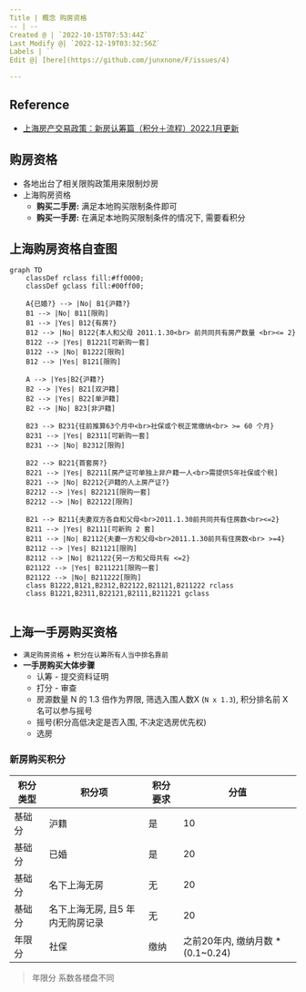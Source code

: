 ```yaml
---
Title | 概念 购房资格
-- | --
Created @ | `2022-10-15T07:53:44Z`
Last Modify @| `2022-12-19T03:32:56Z`
Labels | ``
Edit @| [here](https://github.com/junxnone/F/issues/4)

---
```

## Reference
- [上海房产交易政策：新房认筹篇（积分＋流程）2022.1月更新](https://new.qq.com/omn/20220116/20220116A05Y9Z00.html)


## 购房资格

- 各地出台了相关限购政策用来限制炒房
- 上海购房资格
  - **购买二手房:** 满足本地购买限制条件即可
  - **购买一手房:** 在满足本地购买限制条件的情况下, 需要看积分


## 上海购房资格自查图


```mermaid
graph TD
    classDef rclass fill:#ff0000;
    classDef gclass fill:#00ff00;

    A{已婚?} --> |No| B1{沪籍?}
    B1 --> |No| B11[限购]
    B1 --> |Yes| B12{有房?}
    B12 --> |No| B122{本人和父母 2011.1.30<br> 前共同共有房产数量 <br><= 2}
    B122 --> |Yes| B1221[可新购一套]
    B122 --> |No| B1222[限购]
    B12 --> |Yes| B121[限购]

    A --> |Yes|B2{沪籍?}
    B2 --> |Yes| B21[双沪籍]
    B2 --> |Yes| B22[单沪籍]
    B2 --> |No| B23[非沪籍]
    
    B23 --> B231{往前推算63个月中<br>社保或个税正常缴纳<br> >= 60 个月}
    B231 --> |Yes| B2311[可新购一套]
    B231 --> |No| B2312[限购]

    B22 --> B221{首套房?}
    B221 --> |Yes| B2211[房产证可单独上非户籍一人<br>需提供5年社保或个税]
    B221 --> |No| B2212{沪籍的人上房产证?}
    B2212 --> |Yes| B22121[限购一套]
    B2212 --> |No| B22122[限购]
    
    B21 --> B211{夫妻双方各自和父母<br>2011.1.30前共同共有住房数<br><=2}
    B211 --> |Yes| B2111[可新购 2 套]
    B211 --> |No| B2112{夫妻一方和父母<br>2011.1.30前共有住房数<br> >=4}
    B2112 --> |Yes| B21121[限购]
    B2112 --> |No| B21122{另一方和父母共有 <=2}
    B21122 --> |Yes| B211221[限购一套]
    B21122 --> |No| B211222[限购]
    class B1222,B121,B2312,B22122,B21121,B211222 rclass
    class B1221,B2311,B22121,B2111,B211221 gclass
    
```

## 上海一手房购买资格
- `满足购房资格` + `积分在认筹所有人当中排名靠前`
- **一手房购买大体步骤**
  - 认筹 - 提交资料证明
  - 打分 - 审查
  - 房源数量 N 的 1.3 倍作为界限, 筛选入围人数X (`N x 1.3`), 积分排名前 X 名可以参与摇号
  - 摇号(积分高低决定是否入围, 不决定选房优先权)
  - 选房

### 新房购买积分

积分类型 | 积分项 | 积分要求 | 分值
-- | -- | -- | --
基础分 | 沪籍 | 是 | 10
基础分 | 已婚 | 是 | 20
基础分 | 名下上海无房 | 无 | 20
基础分 | 名下上海无房, 且5 年内无购房记录 | 无 | 20
年限分 | 社保 | 缴纳 | 之前20年内, 缴纳月数 * (0.1~0.24) 

> 年限分 系数各楼盘不同
